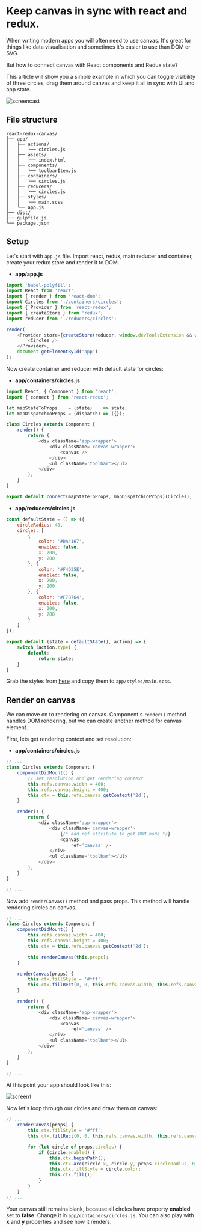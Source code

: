 # Keep canvas in sync with react and redux.

When writing modern apps you will often need to use canvas. It's great for things like data visualisation and sometimes it's easier to use than DOM or SVG.

But how to connect canvas with React components and Redux state?

This article will show you a simple example in which you can toggle visibility of three circles, drag them around canvas and keep it all in sync with UI and app state.

![screencast](http://projects.bartoszkrawczyk.com/canvas.gif)

## File structure

```
react-redux-canvas/
├── app/
│   ├── actions/
│   │   └── circles.js
│   ├── assets/
│   │   └── index.html
│   ├── components/
│   │   └── toolbarItem.js
│   ├── containers/
│   │   └── circles.js
│   ├── reducers/
│   │   └── circles.js
│   ├── styles/
│   │   └── main.scss
│   └── app.js
├── dist/
├── gulpfile.js
└── package.json
```

## Setup

Let's start with `app.js` file. Import react, redux, main reducer and container, create your redux store and render it to DOM.

* **app/app.js**

```javascript
import 'babel-polyfill';
import React from 'react';
import { render } from 'react-dom';
import Circles from './containers/circles';
import { Provider } from 'react-redux';
import { createStore } from 'redux';
import reducer from './reducers/circles';

render(
    <Provider store={createStore(reducer, window.devToolsExtension && window.devToolsExtension())}>
        <Circles />
    </Provider>,
    document.getElementById('app')
);
```

Now create container and reducer with default state for circles:

* **app/containers/circles.js**

```javascript
import React, { Component } from 'react';
import { connect } from 'react-redux';

let mapStateToProps    = (state)    => state;
let mapDispatchToProps = (dispatch) => ({});

class Circles extends Component {
    render() {
        return (
            <div className='app-wrapper'>
                <div className='canvas-wrapper'>
                    <canvas />
                </div>
                <ul className='toolbar'></ul>
            </div>
        );
    }
}

export default connect(mapStateToProps, mapDispatchToProps)(Circles);
```

* **app/reducers/circles.js**

```javascript
const defaultState = () => ({
    circleRadius: 40,
    circles: [
        {
            color: '#DA4167',
            enabled: false,
            x: 200,
            y: 200
        }, {
            color: '#F4D35E',
            enabled: false,
            x: 200,
            y: 200
        }, {
            color: '#F78764',
            enabled: false,
            x: 200,
            y: 200
        }
    ]
});

export default (state = defaultState(), action) => {
    switch (action.type) {
        default:
            return state;
    }
}
```

Grab the styles from [here](https://github.com/bartoszkrawczyk2/react-redux-canvas/blob/master/app/styles/main.scss) and copy them to `app/styles/main.scss`.

## Render on canvas

We can move on to rendering on canvas. Component's `render()` method handles DOM rendering, but we can create another method for canvas element.

First, lets get rendering context and set resolution:

* **app/containers/circles.js**

```javascript
// ...
class Circles extends Component {
    componentDidMount() {
        // set resolution and get rendering context
        this.refs.canvas.width = 400;
        this.refs.canvas.height = 400;
        this.ctx = this.refs.canvas.getContext('2d');
    }

    render() {
        return (
            <div className='app-wrapper'>
                <div className='canvas-wrapper'>
                    {/* add ref attribute to get DOM node */}
                    <canvas
                        ref='canvas' />
                </div>
                <ul className='toolbar'></ul>
            </div>
        );
    }
}

// ...
```

Now add `renderCanvas()` method and pass props. This method will handle rendering circles on canvas.

```javascript
// ...
class Circles extends Component {
    componentDidMount() {
        this.refs.canvas.width = 400;
        this.refs.canvas.height = 400;
        this.ctx = this.refs.canvas.getContext('2d');

        this.renderCanvas(this.props);
    }

    renderCanvas(props) {
        this.ctx.fillStyle = '#fff';
        this.ctx.fillRect(0, 0, this.refs.canvas.width, this.refs.canvas.height);
    }

    render() {
        return (
            <div className='app-wrapper'>
                <div className='canvas-wrapper'>
                    <canvas
                        ref='canvas' />
                </div>
                <ul className='toolbar'></ul>
            </div>
        );
    }
}

// ...
```

At this point your app should look like this:

![screen1](http://projects.bartoszkrawczyk.com/rrc1.png)

Now let's loop through our circles and draw them on canvas:

```javascript
// ...
    renderCanvas(props) {
        this.ctx.fillStyle = '#fff';
        this.ctx.fillRect(0, 0, this.refs.canvas.width, this.refs.canvas.height);

        for (let circle of props.circles) {
            if (circle.enabled) {
                this.ctx.beginPath();
                this.ctx.arc(circle.x, circle.y, props.circleRadius, 0, 2 * Math.PI, false);
                this.ctx.fillStyle = circle.color;
                this.ctx.fill();
            }
        }
    }
// ...
```

Your canvas still remains blank, because all circles have property **enabled** set to **false**. Change it in `app/containers/circles.js`. You can also play with **x** and **y** properties and see how it renders. 